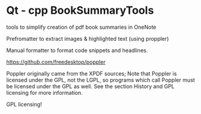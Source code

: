 # Qt - cpp BookSummaryTools
tools to simplify creation of pdf book summaries in OneNote



Prefromatter to extract images & highlighted text (using proppler)


Manual formatter to format code snippets and headlines.

https://github.com/freedesktop/poppler

Poppler originally came from the XPDF sources;
Note that Poppler is licensed under the GPL, not the LGPL, so programs which call Poppler must be licensed under the GPL as well. See the section History and GPL licensing for more information.

GPL licensing!
